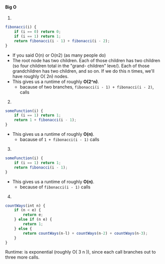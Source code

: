 #### Big O

1. 
```javascript
fibonacci(i) {
    if (i == 0) return 0;
    if (i == 1) return 1;
    return fibonacci(i - 1) + fibonacci(i - 2);
}
```

- If you said O(n) or O(n2) (as many people do)
- The root node has two children. Each of those children has two children (so four children total in the "grand-
children" leve/). Each of those grandchildren has two children, and so on. If we do this n times, we'll have roughly O( 2n) nodes. 
- This gives us a runtime of roughly **O(2^n)**.
    - bacause of two branches, `fibonacci(i - 1) + fibonacci(i - 2)`, calls

2. 
```javascript
someFunction(i) {
    if (i == 1) return 1;
    return 1 + fibonacci(i - 1);
}
```

- This gives us a runtime of roughly **O(n)**.
    - bacause of `1 + fibonacci(i - 1)` calls

3. 
```javascript
someFunction(i) {
    if (i == 1) return 1;
    return fibonacci(i - 1);
}
```

- This gives us a runtime of roughly **O(n)**.
    - because of `fibonacci(i - 1)` calls

4. 
```js
countWays(int n) {
    if (n < e) {
        return e;
    } else if (n e) {
        return 1;
    } else {
        return countWays(n-l) + countWays(n-2) + countWays(n-3);
    } 
}
```
Runtime: is exponential (roughly O( 3 n )), since each call branches out to three more calls.